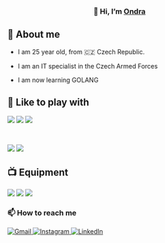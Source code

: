 <h3 align="center">
👋 Hi, I’m <a href="https://github.com/ondrasalek" target="_blank" rel="noreferrer">Ondra</a>
</h3>

## 🤳 About me

-   I am 25 year old, from 🇨🇿 Czech Republic.
-   I am an IT specialist in the Czech Armed Forces

-   I am now learning GOLANG

## 🧩 Like to play with

![](https://img.shields.io/badge/Code-Next.js-informational?style=flat&logo=next.js&color=000000)
![](https://img.shields.io/badge/Code-TypeScript-informational?style=flat&logo=TypeScript&color=3178C6)
![](https://img.shields.io/badge/Style-Tailwind-informational?style=flat&logo=TailwindCSS&color=06B6D4)

<br>

![](https://img.shields.io/badge/Tools-Git-informational?style=flat&logo=Git&color=F05032)
![](https://img.shields.io/badge/Tools-Vercel-informational?style=flat&logo=vercel&color=000)

## 📺 Equipment

![](https://img.shields.io/badge/Apple-MacBook-999999?style=flat-square&logo=apple&logoColor=white)
![](https://img.shields.io/badge/Windows-10_/_11-0078D6?style=flat-square&logo=windows&logoColor=white)
![](https://img.shields.io/badge/Raspberry_PI-Zero2_/_3B_/_Pico-0078D6?style=flat-square&logo=raspberrypi&color=E4405F)

### 📫 How to reach me

<a href="mailto:ondrasalek@gmail.com">
    <img src="https://img.shields.io/badge/Gmail-D14836?style=for-the-badge&logo=gmail&logoColor=white" alt="Gmail"/>
</a>
<a href="https://www.instagram.com/salek_ondrej/">
    <img src="https://img.shields.io/badge/Instagram-E4405F?style=for-the-badge&logo=instagram&logoColor=white" alt="Instagram"/>
</a>
<a href="https://www.linkedin.com/in/ondrejsalek/">
    <img src="https://img.shields.io/badge/LinkedIn-0077B5?style=for-the-badge&logo=linkedin&logoColor=white" alt="LinkedIn"/>
</a>
